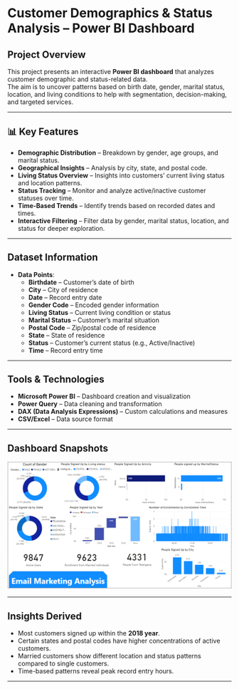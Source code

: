 # **Customer Demographics & Status Analysis – Power BI Dashboard**

##  **Project Overview**
This project presents an interactive **Power BI dashboard** that analyzes customer demographic and status-related data.  
The aim is to uncover patterns based on birth date, gender, marital status, location, and living conditions to help with segmentation, decision-making, and targeted services.

---

## 📊 **Key Features**
- **Demographic Distribution** – Breakdown by gender, age groups, and marital status.
- **Geographical Insights** – Analysis by city, state, and postal code.
- **Living Status Overview** – Insights into customers’ current living status and location patterns.
- **Status Tracking** – Monitor and analyze active/inactive customer statuses over time.
- **Time-Based Trends** – Identify trends based on recorded dates and times.
- **Interactive Filtering** – Filter data by gender, marital status, location, and status for deeper exploration.

---

##  **Dataset Information**

- **Data Points**:
  - **Birthdate** – Customer’s date of birth
  - **City** – City of residence
  - **Date** – Record entry date
  - **Gender Code** – Encoded gender information
  - **Living Status** – Current living condition or status
  - **Marital Status** – Customer’s marital situation
  - **Postal Code** – Zip/postal code of residence
  - **State** – State of residence
  - **Status** – Customer’s current status (e.g., Active/Inactive)
  - **Time** – Record entry time

---

##  **Tools & Technologies**
- **Microsoft Power BI** – Dashboard creation and visualization
- **Power Query** – Data cleaning and transformation
- **DAX (Data Analysis Expressions)** – Custom calculations and measures
- **CSV/Excel** – Data source format

---

##  **Dashboard Snapshots**
![Dashboard Screenshot](Email%20Marketing%20Dashboard.png)

---

##  **Insights Derived**
- Most customers signed up within the **2018 year**.
- Certain states and postal codes have higher concentrations of active customers.
- Married customers show different location and status patterns compared to single customers.
- Time-based patterns reveal peak record entry hours.

---
